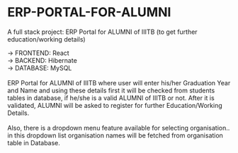 # ERP-PORTAL-FOR-ALUMNI
A full stack project: ERP Portal for ALUMNI of IIITB (to get further education/working details)

-> FRONTEND: React
<br />
-> BACKEND: Hibernate
<br />
-> DATABASE: MySQL
<br /><br />
ERP Portal for ALUMNI of IIITB where user will enter his/her Graduation Year and Name and using these details first it will be checked from students tables in database, if he/she is a valid ALUMNI of IIITB or not. After it is validated, ALUMNI will be asked to register for further Education/Working Details.
<br /><br />
Also, there is a dropdown menu feature available for selecting organisation.. in this dropdown list organisation names will be fetched from organisation table in Database.
<br />
